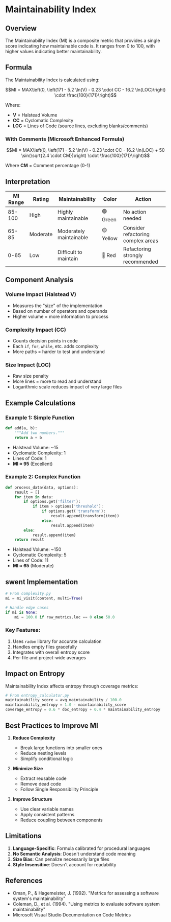 # Maintainability Index

## Overview

The Maintainability Index (MI) is a composite metric that provides a single score indicating how maintainable code is. It ranges from 0 to 100, with higher values indicating better maintainability.

## Formula

The Maintainability Index is calculated using:

$$MI = MAX\left(0, \left(171 - 5.2 \ln(V) - 0.23 \cdot CC - 16.2 \ln(LOC)\right) \cdot \frac{100}{171}\right)$$

Where:
- **V** = Halstead Volume
- **CC** = Cyclomatic Complexity
- **LOC** = Lines of Code (source lines, excluding blanks/comments)

### With Comments (Microsoft Enhanced Formula)

$$MI = MAX\left(0, \left(171 - 5.2 \ln(V) - 0.23 \cdot CC - 16.2 \ln(LOC) + 50 \sin(\sqrt{2.4 \cdot CM})\right) \cdot \frac{100}{171}\right)$$

Where **CM** = Comment percentage (0-1)

## Interpretation

| MI Range | Rating | Maintainability | Color | Action |
|----------|--------|----------------|-------|---------|
| 85-100 | High | Highly maintainable | 🟢 Green | No action needed |
| 65-85 | Moderate | Moderately maintainable | 🟡 Yellow | Consider refactoring complex areas |
| 0-65 | Low | Difficult to maintain | 🔴 Red | Refactoring strongly recommended |

## Component Analysis

### Volume Impact (Halstead V)
- Measures the "size" of the implementation
- Based on number of operators and operands
- Higher volume = more information to process

### Complexity Impact (CC)
- Counts decision points in code
- Each `if`, `for`, `while`, etc. adds complexity
- More paths = harder to test and understand

### Size Impact (LOC)
- Raw size penalty
- More lines = more to read and understand
- Logarithmic scale reduces impact of very large files

## Example Calculations

### Example 1: Simple Function
```python
def add(a, b):
    """Add two numbers."""
    return a + b
```
- Halstead Volume: ~15
- Cyclomatic Complexity: 1
- Lines of Code: 1
- **MI ≈ 95** (Excellent)

### Example 2: Complex Function
```python
def process_data(data, options):
    result = []
    for item in data:
        if options.get('filter'):
            if item > options['threshold']:
                if options.get('transform'):
                    result.append(transform(item))
                else:
                    result.append(item)
        else:
            result.append(item)
    return result
```
- Halstead Volume: ~150
- Cyclomatic Complexity: 5
- Lines of Code: 11
- **MI ≈ 65** (Moderate)

## swent Implementation

```python
# From complexity.py
mi = mi_visit(content, multi=True)

# Handle edge cases
if mi is None:
    mi = 100.0 if raw_metrics.loc == 0 else 50.0
```

### Key Features:
1. Uses `radon` library for accurate calculation
2. Handles empty files gracefully
3. Integrates with overall entropy score
4. Per-file and project-wide averages

## Impact on Entropy

Maintainability Index affects entropy through coverage metrics:

```python
# From entropy_calculator.py
maintainability_score = avg_maintainability / 100.0
maintainability_entropy = 1.0 - maintainability_score
coverage_entropy = 0.6 * doc_entropy + 0.4 * maintainability_entropy
```

## Best Practices to Improve MI

1. **Reduce Complexity**
   - Break large functions into smaller ones
   - Reduce nesting levels
   - Simplify conditional logic

2. **Minimize Size**
   - Extract reusable code
   - Remove dead code
   - Follow Single Responsibility Principle

3. **Improve Structure**
   - Use clear variable names
   - Apply consistent patterns
   - Reduce coupling between components

## Limitations

1. **Language-Specific**: Formula calibrated for procedural languages
2. **No Semantic Analysis**: Doesn't understand code meaning
3. **Size Bias**: Can penalize necessarily large files
4. **Style Insensitive**: Doesn't account for readability

## References

- Oman, P., & Hagemeister, J. (1992). "Metrics for assessing a software system's maintainability"
- Coleman, D., et al. (1994). "Using metrics to evaluate software system maintainability"
- Microsoft Visual Studio Documentation on Code Metrics